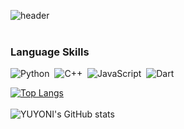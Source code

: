 ![header](https://capsule-render.vercel.app/api?type=waving&color=0:B2BED9,90:B7D4CD&height=200&&section=footer&text=Welcome%20to%20My%20Code%20Space!&fontSize=55&fontColor=FFFFFF&borderRadius=30&animation=twinkling&fontAlignY=65)
<br/><br/>
### Language Skills

![Python](https://img.shields.io/badge/python-3670A0?style=for-the-badge&logo=python&logoColor=ffdd54) &nbsp;![C++](https://img.shields.io/badge/C%2B%2B-00599C?style=for-the-badge&logo=c%2B%2B&logoColor=white) &nbsp;![JavaScript](https://img.shields.io/badge/JavaScript-323330?style=for-the-badge&logo=javascript&logoColor=F7DF1E) &nbsp;![Dart](https://img.shields.io/badge/Dart-0175C2?style=for-the-badge&logo=dart&logoColor=white)

[![Top Langs](https://github-readme-stats.vercel.app/api/top-langs/?username=yuyoni&layout=donut&langs_count=8&theme=dark_vue&bg_color=ffffff90&border_color=gray)](https://github.com/anuraghazra/github-readme-stats)
<br/>
<br/>
![YUYONI's GitHub stats](https://github-readme-stats.vercel.app/api?username=yuyoni&show_icons=true&theme=dark_vue&rank_icon=github&bg_color=ffffff90&border_color=gray)


